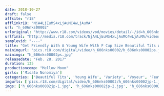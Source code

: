 ```yaml
---
date: 2018-10-27
draft: false
affsite: "r18"
afflinkr18: "NjA4LjEuMS4xLjAuMC4wLjAuMA"
url: "h_606nks00002"
urloriginal: "http://www.r18.com/videos/vod/movies/detail/-/id=h_606nks00002"
urlfinal: "http://media.r18.com/track/NjA4LjEuMS4xLjAuMC4wLjAuMA/videos/vod/movies/detail/-/id=h_606nks00002"
samplevid: "----"
title: "Get Friendly With A Young Wife With F Cup Size Beautiful Tits And Try To Get A Fuck And Then Visit Her Again A Few Days Later To Get A Second Helping Of Creampie Sex!! Misato Nonomiya"
mainimgurl: "pics.r18.com/digital/video/h_606nks00002/h_606nks00002ps.jpg"
mainimgs: "h_606nks00002ps.jpg"
releasedate: "Feb. 28, 2017"
duration: 135
productioncomp: "Mellow Moon"
girls: ['Misato Nonomiya']
categories: ['Beautiful Tits', 'Young Wife', 'Variety', 'Voyeur', 'Featured Actress', 'Massage', 'Creampie', 'Urination', 'Hi-Def']
imgurls: ['pics.r18.com/digital/video/h_606nks00002/h_606nks00002jp-1.jpg', 'pics.r18.com/digital/video/h_606nks00002/h_606nks00002jp-2.jpg', 'pics.r18.com/digital/video/h_606nks00002/h_606nks00002jp-3.jpg', 'pics.r18.com/digital/video/h_606nks00002/h_606nks00002jp-4.jpg', 'pics.r18.com/digital/video/h_606nks00002/h_606nks00002jp-5.jpg', 'pics.r18.com/digital/video/h_606nks00002/h_606nks00002jp-6.jpg', 'pics.r18.com/digital/video/h_606nks00002/h_606nks00002jp-7.jpg', 'pics.r18.com/digital/video/h_606nks00002/h_606nks00002jp-8.jpg', 'pics.r18.com/digital/video/h_606nks00002/h_606nks00002jp-9.jpg', 'pics.r18.com/digital/video/h_606nks00002/h_606nks00002jp-10.jpg', 'pics.r18.com/digital/video/h_606nks00002/h_606nks00002jp-11.jpg', 'pics.r18.com/digital/video/h_606nks00002/h_606nks00002jp-12.jpg', 'pics.r18.com/digital/video/h_606nks00002/h_606nks00002jp-13.jpg', 'pics.r18.com/digital/video/h_606nks00002/h_606nks00002jp-14.jpg', 'pics.r18.com/digital/video/h_606nks00002/h_606nks00002jp-15.jpg', 'pics.r18.com/digital/video/h_606nks00002/h_606nks00002jp-16.jpg', 'pics.r18.com/digital/video/h_606nks00002/h_606nks00002jp-17.jpg', 'pics.r18.com/digital/video/h_606nks00002/h_606nks00002jp-18.jpg', 'pics.r18.com/digital/video/h_606nks00002/h_606nks00002jp-19.jpg', 'pics.r18.com/digital/video/h_606nks00002/h_606nks00002jp-20.jpg']
imgs: ['h_606nks00002jp-1.jpg', 'h_606nks00002jp-2.jpg', 'h_606nks00002jp-3.jpg', 'h_606nks00002jp-4.jpg', 'h_606nks00002jp-5.jpg', 'h_606nks00002jp-6.jpg', 'h_606nks00002jp-7.jpg', 'h_606nks00002jp-8.jpg', 'h_606nks00002jp-9.jpg', 'h_606nks00002jp-10.jpg', 'h_606nks00002jp-11.jpg', 'h_606nks00002jp-12.jpg', 'h_606nks00002jp-13.jpg', 'h_606nks00002jp-14.jpg', 'h_606nks00002jp-15.jpg', 'h_606nks00002jp-16.jpg', 'h_606nks00002jp-17.jpg', 'h_606nks00002jp-18.jpg', 'h_606nks00002jp-19.jpg', 'h_606nks00002jp-20.jpg']
---
```

